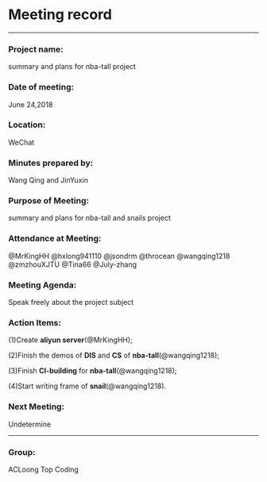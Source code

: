 # Meeting record
---
### Project name:
summary and plans for nba-tall project

### Date of meeting:
June 24,2018

### Location:
WeChat

### Minutes prepared by:
Wang Qing and JinYuxin

### Purpose of Meeting:
summary and plans for nba-tall and snails project

### Attendance at Meeting:
@MrKingHH @hxlong941110 @jsondrm @throcean @wangqing1218 @zmzhouXJTU @Tina66 @July-zhang

### Meeting Agenda:
Speak freely about the project subject

### Action Items:

(1)Create **aliyun server**(@MrKingHH);

(2)Finish the demos of **DIS** and **CS** of **nba-tall**(@wangqing1218);

(3)Finish **CI-building** for **nba-tall**(@wangqing1218);

(4)Start writing frame of **snail**(@wangqing1218).

### Next Meeting:
Undetermine

---
### Group:
ACLoong Top Coding